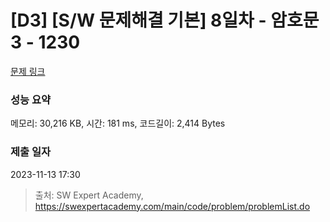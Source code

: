 # [D3] [S/W 문제해결 기본] 8일차 - 암호문3 - 1230 

[문제 링크](https://swexpertacademy.com/main/code/problem/problemDetail.do?contestProbId=AV14zIwqAHwCFAYD) 

### 성능 요약

메모리: 30,216 KB, 시간: 181 ms, 코드길이: 2,414 Bytes

### 제출 일자

2023-11-13 17:30



> 출처: SW Expert Academy, https://swexpertacademy.com/main/code/problem/problemList.do